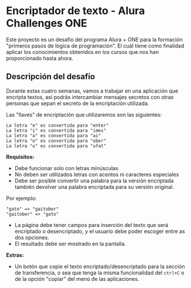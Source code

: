 # Encriptador de texto - Alura Challenges ONE

Este proyecto es un desafío del programa Alura + ONE para la formación "primeros pasos de lógica de programación". El cuál tiene como finalidad aplicar los conocimientos
obtenidos en los cursos que nos han proporcionado hasta ahora.


## Descripción del desafío

Durante estas cuatro semanas, vamos a trabajar en una aplicación que encripta textos, así podrás intercambiar mensajes secretos con otras personas que sepan el secreto de la encriptación utilizada.

Las "llaves" de encriptación que utilizaremos son las siguientes:

`La letra "e" es convertida para "enter"`<br>
`La letra "i" es convertida para "imes"`<br>
`La letra "a" es convertida para "ai"`<br>
`La letra "o" es convertida para "ober"`<br>
`La letra "u" es convertida para "ufat"`

**Requisitos:**
- Debe funcionar solo con letras minúsculas
- No deben ser utilizados letras con acentos ni caracteres especiales
- Debe ser posible convertir una palabra para la versión encriptada también devolver una palabra encriptada para su versión original. 

Por ejemplo:

`"gato" => "gaitober"`<br>
`"gaitober" => "gato"`

- La página debe tener campos para 
inserción del texto que será encriptado o desencriptado, y el usuario debe poder escoger entre as dos opciones.
- El resultado debe ser mostrado en la pantalla.

**Extras:**
- Un botón que copie el texto encriptado/desencriptado para la sección de transferencia, o sea que tenga la misma funcionalidad del `ctrl+C` o de la opción "copiar" del menú de las aplicaciones.
